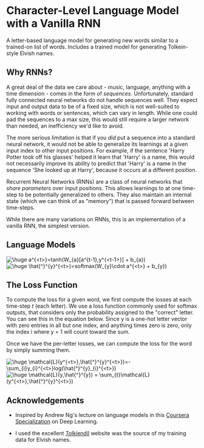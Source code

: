 # Character-Level Language Model with a Vanilla RNN

A letter-based language model for generating new words similar to a trained-on list of words. Includes a trained model for generating Tolkein-style Elvish names.

## Why RNNs?

A great deal of the data we care about - music, language, anything with a time dimension - comes in the form of <i>sequences</i>. Unfortunately, standard fully connected neural networks do not handle sequences well. They expect input and output data to be of a fixed size, which is not well-suited to working with words or sentences, which can vary in length. While one could pad the sequences to a max size, this would still require a larger network than needed, an inefficiency we'd like to avoid.

The more serious limitation is that if you <i>did</i> put a sequence into a standard neural network, it would not be able to generalize its learnings at a given input index to other input positions. For example, if the sentence 'Harry Potter took off his glasses' helped it learn that 'Harry' is a name, this would not necessarily improve its ability to predict that 'Harry' is a name in the sequence 'She looked up at Harry', because it occurs at a different position.

Recurrent Neural Networks (RNNs) are a class of neural networks that <i>share parameters</i> over input positions. This allows learnings to at one time-step to be potentially generalized to others. They also maintain an internal state (which we can think of as "memory") that is passed forward between time-steps.

While there are many variations on RNNs, this is an implementation of a vanilla RNN, the simplest version. 

## Language Models

<!-- a<t> = tanh(Wa[y<t-1>, a<t-1>] + ba) -->
<img src="https://latex.codecogs.com/gif.latex?\dpi{80}&space;\huge&space;a^{<t>}=tanh(W_{a}[a^{t-1},y^{<t-1>}]&space;&plus;&space;b_{a})" title="\huge a^{<t>}=tanh(W_{a}[a^{t-1},y^{<t-1>}] + b_{a})" />

<!-- y_hat<t> = softmax(Wy[a<t>] + by) -->
<img src="https://latex.codecogs.com/gif.latex?\dpi{80}&space;\huge&space;\hat{^}^{y}^{<t>}=softmax(W_{y}\cdot&space;a^{<t>}&space;&plus;&space;b_{y})" title="\huge \hat{^}^{y}^{<t>}=softmax(W_{y}\cdot a^{<t>} + b_{y})" />

## The Loss Function

To compute the loss for a given word, we first compute the losses at each time-step <i>t</i> (each letter). We use a loss function commonly used for softmax outputs, that considers only the probability assigned to the "correct" letter. You can see this in the equation below. Since y<t> is a one-hot letter vector with zero entries in all but one index, and anything times zero is zero, only the index i where y<t> = 1 will count toward the sum. 

Once we have the per-letter losses, we can compute the loss for the word by simply summing them.

<!-- L(y<t>, y_hat<t> = - sum[y<t>log(y_hat<t>)] -->
<img src="https://latex.codecogs.com/gif.latex?\dpi{80}&space;\huge&space;\mathcal{L}(y^{<t>},\hat{^}^{y}^{<t>})=-\sum_{i}y_{i}^{<t>}log(\hat{^}^{y}_{i}^{<t>})" title="\huge \mathcal{L}(y^{<t>},\hat{^}^{y}^{<t>})=-\sum_{i}y_{i}^{<t>}log(\hat{^}^{y}_{i}^{<t>})" />

<!-- L(y, y_hat) = sum[L(y<t>, y_hat<t>)] -->
<img src="https://latex.codecogs.com/gif.latex?\dpi{80}&space;\huge&space;\mathcal{L}(y,\hat{^}^{y})&space;=&space;\sum_{t}\mathcal{L}(y^{<t>},\hat{^}^{y}^{<t>})" title="\huge \mathcal{L}(y,\hat{^}^{y}) = \sum_{t}\mathcal{L}(y^{<t>},\hat{^}^{y}^{<t>})" />

## Acknowledgements

* Inspired by Andrew Ng's lecture on language models in this [Coursera Specialization](https://www.coursera.org/specializations/deep-learning) on Deep Learning.

* I used the excellent [Tolkiendil](http://www.tolkiendil.com/langues/english/i-lam_arth/compound_sindarin_names) website was the source of my training data for Elvish names.
